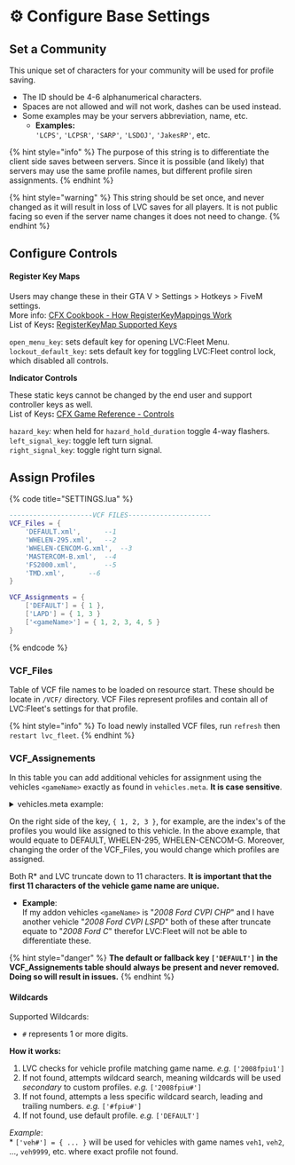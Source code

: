 # ⚙️ Configure Base Settings

## Set a Community&#x20;

This unique set of characters for your community will be used for profile saving.

* The ID should be 4-6 alphanumerical characters.
* Spaces are not allowed and will not work, dashes can be used instead.
* Some examples may be your servers abbreviation, name, etc.
  * **Examples:**\
    `'LCPS'`, `'LCPSR'`, `'SARP'`, `'LSDOJ'`, `'JakesRP'`, etc.

{% hint style="info" %}
The purpose of this string is to differentiate the client side saves between servers. Since it is possible (and likely) that servers may use the same profile names, but different profile siren assignments.
{% endhint %}

{% hint style="warning" %}
This string should be set once, and never changed as it will result in loss of LVC saves for all players. It is not public facing so even if the server name changes it does not need to change.
{% endhint %}

## Configure Controls

#### Register Key Maps

Users may change these in their GTA V > Settings > Hotkeys > FiveM settings. \
More info: [CFX Cookbook - How RegisterKeyMappings Work](https://cookbook.fivem.net/2020/01/06/using-the-new-console-key-bindings/)\
List of Key&#x73;**:** [RegisterKeyMap Supported Keys](https://pastebin.com/u9ewvWWZ)

`open_menu_key`: sets default key for opening LVC:Fleet Menu.\
`lockout_default_key`: sets default key for toggling LVC:Fleet control lock, which disabled all controls.



**Indicator Controls**

These static keys cannot be changed by the end user and support controller keys as well.\
List of Key&#x73;**:** [CFX Game Reference - Controls](https://docs.fivem.net/docs/game-references/controls/)

`hazard_key`_:_ when held for `hazard_hold_duration` toggle 4-way flashers.\
`left_signal_key`: toggle left turn signal.\
`right_signal_key`: toggle right turn signal.

## Assign Profiles

{% code title="SETTINGS.lua" %}
```lua
---------------------VCF FILES---------------------
VCF_Files = {
	'DEFAULT.xml',		--1
	'WHELEN-295.xml',	--2
	'WHELEN-CENCOM-G.xml',	--3
	'MASTERCOM-B.xml',	--4
	'FS2000.xml',		--5
	'TMD.xml',		--6
}

VCF_Assignments = {
	['DEFAULT'] = { 1 },
	['LAPD'] = { 1, 3 }
	['<gameName>'] = { 1, 2, 3, 4, 5 }
}
```
{% endcode %}

### VCF\_Files

Table of VCF file names to be loaded on resource start. These should be locate in `/VCF/` directory. VCF Files represent profiles and contain all of LVC:Fleet's settings for that profile.

{% hint style="info" %}
To load newly installed VCF files, run `refresh` then `restart lvc_fleet`.
{% endhint %}

### VCF\_Assignements

In this table you can add additional vehicles for assignment using the vehicles `<gameName>` exactly as found in `vehicles.meta`. **It is case sensitive**.

<details>

<summary>vehicles.meta example:</summary>

```xml
...
<modelName>so2</modelName> <!-- SPAWN NAME -->
<handlingId>so2</handlingId>
<gameName>so2</gameName> <!-- GAME NAME (WHAT LVC:F USES) -->
<vehicleMakeName />
<expressionDictName>null</expressionDictName>
...
```

</details>

On the right side of the key, `{ 1, 2, 3 }`, for example, are the index's of the profiles you would like assigned to this vehicle. In the above example, that would equate to DEFAULT, WHELEN-295, WHELEN-CENCOM-G. Moreover, changing the order of the VCF\_Files, you would change which profiles are assigned.

Both R\* and LVC truncate down to 11 characters. **It is important that the first 11 characters of the vehicle game name are unique.**

* **Example**:\
  If my addon vehicles `<gameName>` is "_2008 Ford CVPI CHP_" and I have another vehicle "_2008 Ford CVPI LSPD_" both of these after truncate equate to "_2008 Ford C_" therefor LVC:Fleet will not be able to differentiate these.&#x20;

{% hint style="danger" %}
**The default or fallback key `['DEFAULT']` in the VCF\_Assignements table should always be present and never removed. Doing so will result in issues.**
{% endhint %}

#### **Wildcards**

Supported Wildcards:

* `#` represents 1 or more digits.

**How it works:**

1. LVC checks for vehicle profile matching game name. _e.g._ `['2008fpiu1']`
2. If not found, attempts wildcard search, meaning wildcards will be used _secondary_ to custom profiles. _e.g._ `['2008fpiu#']`
3. If not found, attempts a less specific wildcard search, leading and trailing numbers. _e.g._ `['#fpiu#']`
4. If not found, use default profile. _e.g._ `['DEFAULT']`

_Example_:\
\* `['veh#'] = { ... }` will be used for vehicles with game names `veh1`, `veh2`, ..., `veh9999`, etc. where exact profile not found.
